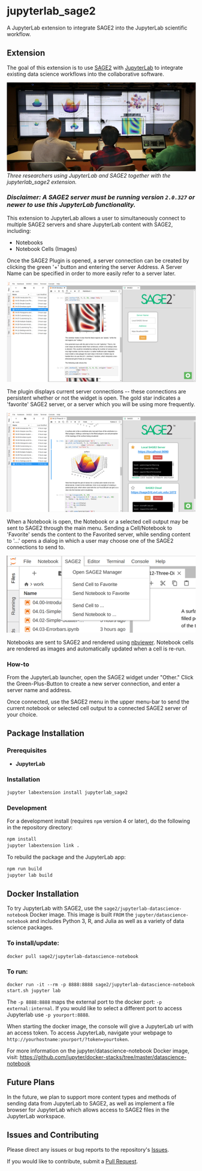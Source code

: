 # jupyterlab_sage2

A JupyterLab extension to integrate SAGE2 into the JupyterLab scientific workflow.

## Extension

The goal of this extension is to use [SAGE2](http://sage2.sagecommons.org/) with [JupyterLab](https://github.com/jupyterlab) to integrate existing data science workflows into the collaborative software.

![SAGE2 and JupyterLab in Use](/doc/img/2017-11-09_VideoGrab.jpg "SAGE2 and JupyterLab in Use") *Three researchers using JupyterLab and SAGE2 together with the jupyterlab_sage2 extension.*

### *Disclaimer: A SAGE2 server must be running version `2.0.327` or newer to use this JupyterLab functionality.*

This extension to JupyterLab allows a user to simultaneously connect to multiple SAGE2 servers and share JupyterLab content with SAGE2, including:
* Notebooks
* Notebook Cells (Images)

Once the SAGE2 Plugin is opened, a server connection can be created by clicking the green '+' button and entering the server Address. A Server Name can be specified in order to more easily refer to a server later.

![Connecting to a SAGE2 Server](doc/img/2017-11-08_AddServer.png "Connecting to a SAGE2 Server")

The plugin displays current server connections -- these connections are persistent whether or not the widget is open. The gold star indicates a 'favorite' SAGE2 server, or a server which you will be using more frequently.

![SAGE2 Plugin](doc/img/2017-11-08_UI_Overview.png "SAGE2 Plugin Overview")

When a Notebook is open, the Notebook or a selected cell output may be sent to SAGE2 through the main menu. Sending a Cell/Notebook to 'Favorite' sends the content to the Favorited server, while sending content to '...' opens a dialog in which a user may choose one of the SAGE2 connections to send to.

![Sending Content to SAGE2](doc/img/2017-11-08_DropDownMenu.png "Sending Content to SAGE2")

Notebooks are sent to SAGE2 and rendered using [nbviewer](http://nbviewer.jupyter.org/). Notebook cells are rendered as images and automatically updated when a cell is re-run.

### How-to

From the JupyterLab launcher, open the SAGE2 widget under "Other." Click the Green-Plus-Button to create a new server connection, and enter a server name and address.

Once connected, use the SAGE2 menu in the upper menu-bar to send the current notebook or selected cell output to a connected SAGE2 server of your choice.

## Package Installation

### Prerequisites

* **JupyterLab**

### Installation

```bash
jupyter labextension install jupyterlab_sage2
```

### Development

For a development install (requires `npm` version 4 or later), do the following in the repository directory:

```bash
npm install
jupyter labextension link .
```

To rebuild the package and the JupyterLab app:

```bash
npm run build
jupyter lab build
```

## Docker Installation

To try JupyterLab with SAGE2, use the `sage2/jupyterlab-datascience-notebook` Docker image. This image is built `FROM` the `jupyter/datascience-notebook` and includes Python 3, R, and Julia as well as a variety of data science packages. 

### To install/update:
```
docker pull sage2/jupyterlab-datascience-notebook
```

### To run:
```
docker run -it --rm -p 8888:8888 sage2/jupyterlab-datascience-notebook start.sh jupyter lab
```

The `-p 8888:8888` maps the external port to the docker port: `-p external:internal`. If you would like to select a different port to access Jupyterlab use `-p yourport:8888`.

When starting the docker image, the console will give a JupyterLab url with an access token. To access JupyterLab, navigate your webpage to `http://yourhostname:yourport/?token=yourtoken`.

For more information on the jupyter/datascience-notebook Docker image, visit: https://github.com/jupyter/docker-stacks/tree/master/datascience-notebook

## Future Plans

In the future, we plan to support more content types and methods of sending data from JupyterLab to SAGE2, as well as implement a file browser for JupyterLab which allows access to SAGE2 files in the JupyterLab workspace.

## Issues and Contributing
Please direct any issues or bug reports to the repository's [Issues](https://github.com/AndrewTBurks/jupyterlab_sage2/issues).

If you would like to contribute, submit a [Pull Request](https://github.com/AndrewTBurks/jupyterlab_sage2/pulls).